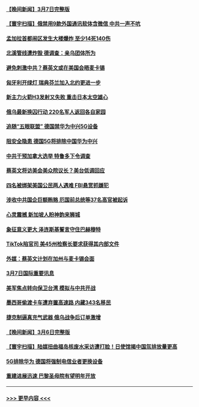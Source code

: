 #### [【晚间新闻】3月7日完整版](../pages/prog202/a103664355.md?t=03081243) 
#### [【寰宇扫描】俄禁用9款外国通讯软体含微信 中共一声不吭](../pages/prog202/a103664374.md?t=03081243) 
#### [孟加拉首都闹区发生大楼爆炸 至少14死140伤](../pages/prog202/a103664350.md?t=03081243) 
#### [北溪管线遭炸毁 德调查：亲乌团体所为](../pages/prog202/a103664341.md?t=03081243) 
#### [避免刺激中共？蔡英文或在美国会晤麦卡锡](../pages/prog202/a103664235.md?t=03081243) 
#### [匈牙利开绿灯 瑞典芬兰加入北约更进一步](../pages/prog202/a103664233.md?t=03081243) 
#### [新主力火箭H3发射又失败 重击日本太空雄心](../pages/prog202/a103664234.md?t=03081243) 
#### [俄乌最新换囚行动 220名军人返回各自家园](../pages/prog202/a103664232.md?t=03081243) 
#### [追随“五眼联盟” 德国禁华为中兴5G设备](../pages/prog202/a103664231.md?t=03081243) 
#### [阻安全隐患 德国5G将排除中国华为中兴](../pages/prog202/a103664043.md?t=03081243) 
#### [中共干预加拿大选举 特鲁多下令调查](../pages/prog202/a103664042.md?t=03081243) 
#### [蔡英文将访美会美众院议长？美台低调回应](../pages/prog202/a103664044.md?t=03081243) 
#### [四名被绑架美国公民两人遇难 FBI悬赏抓嫌犯](../pages/prog202/a103664046.md?t=03081243) 
#### [涉收中共国企巨额贿赂 厄国前总统等37名高官被起诉](../pages/prog202/a103664001.md?t=03081243) 
#### [心灵震撼 新加坡人盼神韵来狮城](../pages/prog202/a103663981.md?t=03081243) 
#### [象征意义更大 泽连斯基誓言守住巴赫穆特](../pages/prog202/a103663831.md?t=03081243) 
#### [TikTok陷官司 美45州检察长要求获得其内部文件](../pages/prog202/a103663834.md?t=03081243) 
#### [外媒：蔡英文计划在加州与麦卡锡会面](../pages/prog202/a103663837.md?t=03081243) 
#### [3月7日国际重要讯息](../pages/prog202/a103663841.md?t=03081243) 
#### [美军焦点转向保卫台湾 模拟与中共开战](../pages/prog202/a103663816.md?t=03081243) 
#### [墨西哥偷渡卡车遭弃置高速路 内藏343名移民](../pages/prog202/a103663767.md?t=03081243) 
#### [捷克制逼真充气武器 俄乌战争后订单激增](../pages/prog202/a103663751.md?t=03081243) 
#### [【晚间新闻】3月6日完整版](../pages/prog202/a103663627.md?t=03081243) 
#### [【寰宇扫描】陆媒扭曲福岛核废水采访遭打脸！日使馆揭中国氚排放量更高](../pages/prog202/a103663619.md?t=03081243) 
#### [5G排除华为 德国将强制电信业者更换设备](../pages/prog202/a103663591.md?t=03081243) 
#### [重建进展迅速 巴黎圣母院有望明年开放](../pages/prog202/a103663559.md?t=03081243) 

----
#### [ >>> 更早内容 <<< ](../indexes/prog202-earlier.md)
